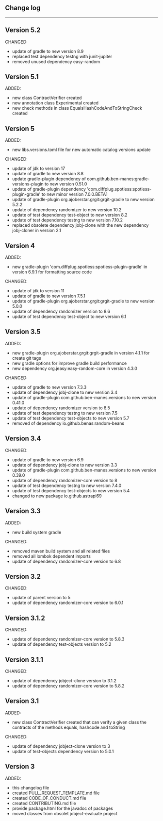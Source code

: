 ## Change log
----------------------

Version 5.2
-------------

CHANGED:

- update of gradle to new version 8.9
- replaced test dependency testng with junit-jupiter
- removed unused dependency easy-random

Version 5.1
-------------

ADDED:

- new class ContractVerifier created
- new annotation class Experimental created
- new check methods in class EqualsHashCodeAndToStringCheck created

Version 5
-------------

ADDED:

- new libs.versions.toml file for new automatic catalog versions update

CHANGED:

- update of jdk to version 17
- update of gradle to new version 8.8
- update gradle-plugin dependency of com.github.ben-manes:gradle-versions-plugin to new version 0.51.0
- update of gradle-plugin dependency 'com.diffplug.spotless:spotless-plugin-gradle' to new minor version 7.0.0.BETA1
- update of gradle-plugin org.ajoberstar.grgit:grgit-gradle to new version 5.2.2
- update of dependency randomizer to new version 10.2
- update of test dependency test-object to new version 8.2
- update of test dependency testng to new version 7.10.2
- replaced obsolete dependency jobj-clone with the new dependency jobj-cloner in version 2.1

Version 4
-------------

ADDED:

- new gradle-plugin 'com.diffplug.spotless:spotless-plugin-gradle' in version 6.9.1 for formatting source code

CHANGED:

- update of jdk to version 11
- update of gradle to new version 7.5.1
- update of gradle-plugin org.ajoberstar.grgit:grgit-gradle to new version 5.0.0
- update of dependency randomizer version to 8.6
- update of test dependency test-object to new version 6.1

Version 3.5
-------------

ADDED:

- new gradle-plugin org.ajoberstar.grgit:grgit-gradle in version 4.1.1 for create git tags
- new gradle options for improve gradle build performance
- new dependency org.jeasy:easy-random-core in version 4.3.0

CHANGED:

- update of gradle to new version 7.3.3
- update of dependency jobj-clone to new version 3.4
- update of gradle-plugin com.github.ben-manes.versions to new version 0.41.0
- update of dependency randomizer version to 8.5
- update of test dependency testng to new version 7.5
- update of test dependency test-objects to new version 5.7
- removed of dependency io.github.benas:random-beans

Version 3.4
-------------

CHANGED:

- update of gradle to new version 6.9
- update of dependency jobj-clone to new version 3.3
- update of gradle-plugin com.github.ben-manes.versions to new version 0.39.0
- update of dependency randomizer-core version to 8
- update of test dependency testng to new version 7.4.0
- update of test dependency test-objects to new version 5.4
- changed to new package io.github.astrapi69

Version 3.3
-------------

ADDED:

- new build system gradle

CHANGED:

- removed maven build system and all related files
- removed all lombok dependent imports
- update of dependency randomizer-core version to 6.8

Version 3.2
-------------

CHANGED:

- update of parent version to 5
- update of dependency randomizer-core version to 6.0.1

Version 3.1.2
-------------

CHANGED:

- update of dependency randomizer-core version to 5.8.3
- update of dependency test-objects version to 5.2

Version 3.1.1
-------------

CHANGED:

- update of dependency jobject-clone version to 3.1.2
- update of dependency randomizer-core version to 5.8.2

Version 3.1
-------------

ADDED:

- new class ContractVerifier created that can verify a given class the contracts of the methods equals, hashcode and toString

CHANGED:

- update of dependency jobject-clone version to 3
- update of test-objects dependency version to 5.0.1

Version 3
-------------

ADDED:

- this changelog file
- created PULL_REQUEST_TEMPLATE.md file
- created CODE_OF_CONDUCT.md file
- created CONTRIBUTING.md file
- provide package.html for the javadoc of packages
- moved classes from obsolet jobject-evaluate project
